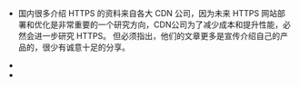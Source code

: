 + 国内很多介绍 HTTPS 的资料来自各大 CDN 公司，因为未来 HTTPS 网站部署和优化是非常重要的一个研究方向，CDN公司为了减少成本和提升性能，必然会进一步研究 HTTPS。
但必须指出，他们的文章更多是宣传介绍自己的产品的，很少有诚意十足的分享。

+ 

+ 
